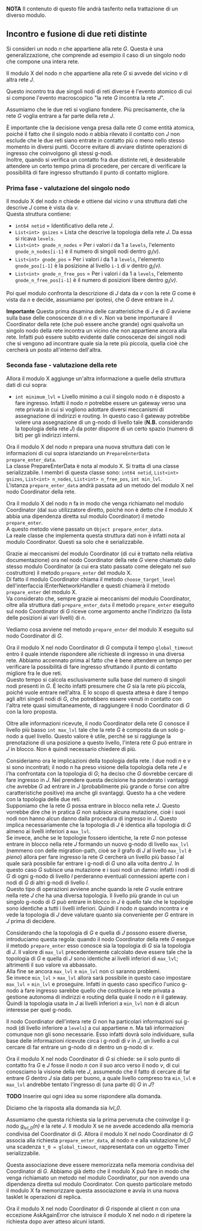**NOTA**
Il contenuto di questo file andrà tasferito nella trattazione di un diverso modulo.

## Incontro e fusione di due reti distinte

Si consideri un nodo *n* che appartiene alla rete *G*. Questa è una generalizzazione,
che comprende ad esempio il caso di un singolo nodo che compone una intera rete.

Il modulo X del nodo *n* che appartiene alla rete *G* si avvede del vicino *v* di altra rete *J*.

Questo incontro tra due singoli nodi di reti diverse è l'evento atomico di cui si compone
l'evento macroscopico "la rete *G* incontra la rete *J*".

Assumiamo che le due reti si vogliano fondere. Più precisamente, che la rete *G* voglia entrare
a far parte della rete *J*.

È importante che la decisione venga presa dalla rete *G* come entità atomica, poiché il fatto che il
singolo nodo *n* abbia rilevato il contatto con *J* non esclude che le due reti siano
entrate in contatto più o meno nello stesso momento in diversi punti. Occorre evitare di avviare
distinte operazioni di ingresso che coinvolgono gli stessi g-nodi.  
Inoltre, quando si verifica un contatto fra due distinte reti, è desiderabile attendere un certo
tempo prima di procedere, per cercare di verificare la possibilità di fare ingresso
sfruttando il punto di contatto migliore.

### Prima fase - valutazione del singolo nodo

Il modulo X del nodo *n* chiede e ottiene dal vicino *v* una struttura dati che descrive *J* come è vista da *v*.  
Questa struttura contiene:

*   `int64 netid` = Identificativo della rete *J*.
*   `List<int> gsizes` = Lista che descrive la topologia della rete *J*. Da essa si ricava `levels`.
*   `List<int> gnode_n_nodes` = Per i valori *i* da 1 a `levels`, l'elemento `gnode_n_nodes[i-1]` è il
    numero di singoli nodi dentro *g<sub>i</sub>(v)*.
*   `List<int> gnode_pos` = Per i valori *i* da 1 a `levels`, l'elemento `gnode_pos[i-1]` è la
    posizione al livello `i-1` di *v* dentro *g<sub>i</sub>(v)*.
*   `List<int> gnode_n_free_pos` = Per i valori *i* da 1 a `levels`, l'elemento `gnode_n_free_pos[i-1]` è il
    numero di posizioni libere dentro *g<sub>i</sub>(v)*.

Poi quel modulo confronta la descrizione di *J* data da *v* con la rete *G* come è vista da *n*
e decide, assumiamo per ipotesi, che *G* deve entrare in *J*.

**Importante** Questa prima disamina delle caratteristiche di *J* e di *G* avviene sulla base delle
conoscenze di *n* e di *v*. Non va bene importunare il Coordinator della rete (che può essere anche
grande) ogni qualvolta un singolo nodo della rete incontra un vicino che non appartiene ancora alla
rete. Infatti può essere subito evidente dalle conoscenze dei singoli nodi che si vengono ad
incontrare quale sia la rete più piccola, quella cioè che cercherà un posto all'interno dell'altra.

### <a name="prepare_enter"></a>Seconda fase - valutazione della rete

Allora il modulo X aggiunge un'altra informazione a quelle della struttura dati di cui sopra:

*   `int minimum_lvl` = Livello minimo a cui il singolo nodo *n* è disposto a fare ingresso. Infatti il nodo *n*
    potrebbe essere un gateway verso una rete privata in cui si vogliono adottare diversi meccanismi di
    assegnazione di indirizzi e routing. In questo caso il gateway potrebbe volere una assegnazione di un
    g-nodo di livello tale (**N.B.** considerando la topologia della rete *J*) da poter disporre di un certo spazio
    (numero di bit) per gli indirizzi interni.

Ora il modulo X del nodo *n* prepara una nuova struttura dati con le informazioni di cui sopra
istanziando un `PrepareEnterData prepare_enter_data`.  
La classe PrepareEnterData è nota al modulo X. Si tratta di una classe serializzabile. I membri di questa classe sono:
`int64 netid`, `List<int> gsizes`, `List<int> n_nodes`, `List<int> n_free_pos`, `int min_lvl`.  
L'istanza `prepare_enter_data` andrà passata ad un metodo del modulo X nel nodo Coordinator della rete.

Ora il modulo X del nodo *n* fa in modo che venga richiamato nel modulo Coordinator (dal suo utilizzatore diretto, poiché
non è detto che il modulo X abbia una dipendenza diretta sul modulo Coordinator) il metodo `prepare_enter`.  
A questo metodo viene passato un `Object prepare_enter_data`.  
La reale classe che implementa questa struttura dati non è infatti nota al modulo Coordinator. Questi sa solo
che è serializzabile.

Grazie ai meccanismi del modulo Coordinator (di cui è trattato nella relativa documentazione) ora
nel nodo Coordinator della rete *G* viene chiamato dallo stesso modulo Coordinator (a cui era
stato passato come delegato nel suo costruttore) il metodo `prepare_enter` del modulo X.  
Di fatto il modulo Coordinator chiama il metodo `choose_target_level` dell'interfaccia IEnterNetworkHandler
e questi chiamerà il metodo `prepare_enter` del modulo X.  
Va considerato che, sempre grazie ai meccanismi del modulo Coordinator, oltre alla struttura dati
`prepare_enter_data` il metodo `prepare_enter` eseguito sul nodo Coordinator di *G* riceve
come argomento anche l'indirizzo (la lista delle posizioni ai vari livelli) di *n*.

Vediamo cosa avviene nel metodo `prepare_enter` del modulo X eseguito sul nodo Coordinator di *G*.

Ora il modulo X nel nodo Coordinator di *G* computa il tempo `global_timeout` entro il quale intende rispondere alle
richieste di ingresso in una diversa rete. Abbiamo accennato prima al fatto che è bene attendere
un tempo per verificare la possibilità di fare ingresso sfruttando il punto di contatto migliore
fra le due reti.  
Questo tempo si calcola esclusivamente sulla base del numero di singoli nodi presenti in *G*. È lecito infatti
presumere che *G* sia la rete più piccola, poiché vuole entrare nell'altra. E lo scopo di questa attesa è
dare il tempo agli altri singoli nodi di *G*, che potrebbero essere venuti in contatto con l'altra rete quasi
simultaneamente, di raggiungere il nodo Coordinator di *G* con la loro proposta.

Oltre alle informazioni ricevute, il nodo Coordinator della rete *G* conosce il livello più basso `int max_lvl`
tale che la rete *G* è composta da un solo g-nodo a quel livello. Questo valore è utile, perché
se si raggiunge la prenotazione di una posizione a questo livello, l'intera rete *G* può entrare in *J*
in blocco. Non è quindi necessario chiedere di più.

Consideriamo ora le implicazioni della topologia della rete. I due nodi *n* e *v* si sono
incontrati; il nodo *n* ha preso visione della topologia della rete *J* e l'ha confrontata con
la topologia di *G*; ha deciso che *G* dovrebbe cercare di fare ingresso in *J*. Nel prendere questa
decisione ha ponderato i vantaggi che avrebbe *G* ad entrare in *J* (probabilmente più grande o
forse con altre caratteristiche positive) ma anche gli svantaggi. Questo ha a che vedere con la
topologia delle due reti.  
Supponiamo che la rete *G* possa entrare in blocco nella rete *J*. Questo vorrebbe dire che
in pratica *G* non subisce alcuna mutazione, cioè i suoi nodi non hanno alcun danno dalla
procedura di ingresso in *J*. Questo implica necessariamente che la topologia di *J* è identica
alla topologia di *G* almeno ai livelli inferiori a `max_lvl`.  
Se invece, anche se le topologie fossero identiche, la rete *G* non potesse entrare in blocco nella
rete *J* formando un nuovo g-nodo di livello `max_lvl` (nemmeno con delle migration-path, cioè se il grafo di *J* al livello `max_lvl` è
*pieno*) allora per fare ingresso la rete *G* cercherà un livello più basso *l* al quale sarà possibile
far entrare i g-nodi di *G* uno alla volta dentro *J*. In questo caso *G* subisce una mutazione
e i suoi nodi un danno: infatti i nodi di *G* di ogni g-nodo di livello *l* perderanno eventuali connessioni
aperte con i nodi di *G* di altri g-nodi di livello *l*.  
Questo tipo di operazioni avviene anche quando la rete *G* vuole entrare nella rete *J* che ha
una diversa topologia. Il livello più grande in cui un singolo g-nodo di *G* può entrare in
blocco in *J* è quello tale che le topologie sono identiche a tutti i livelli inferiori. Quindi
il nodo *n* quando incontra *v* e vede la topologia di *J* deve valutare quanto sia conveniente
per *G* entrare in *J* prima di decidere.

Considerando che la topologia di *G* e quella di *J* possono essere diverse, introduciamo questa regola:
quando il nodo Coordinator della rete *G* esegue il metodo `prepare_enter` esso conosce sia la topologia
di *G* sia la topologia di *J*. Il valore di `max_lvl` precedentemente calcolato deve essere
tale che la topologia di *G* e quella di *J* sono identiche ai livelli inferiori di `max_lvl`;
altrimenti il suo valore va abbassato.  
Alla fine se ancora `max_lvl` ≥ `min_lvl` non ci saranno problemi.  
Se invece `min_lvl` > `max_lvl` allora sarà possibile in questo caso impostare `max_lvl` = `min_lvl` e
proseguire. Infatti in questo caso specifico l'unico g-nodo a fare ingresso sarebbe quello che
costituisce la rete privata a gestione autonoma di indirizzi e routing della quale il nodo *n*
è il gateway. Quindi la topologia usata in *J* ai livelli inferiori a `min_lvl` non è di alcun
interesse per quel g-nodo.

Il nodo Coordinator dell'intera rete *G* non ha particolari informazioni sui g-nodi (di livello inferiore a
`levels`) a cui appartiene *n*. Ma tali informazioni comunque non gli sono necessarie. Esso infatti dovrà
solo individuare, sulla base delle informazioni ricevute circa i g-nodi di *v* in *J*, un livello
a cui cercare di far entrare un g-nodo di *n* dentro un g-nodo di *v*.

Ora il modulo X nel nodo Coordinator di *G* si chiede: se il solo punto di contatto fra *G* e *J*
fosse il nodo *n* con il suo arco verso il nodo *v*, di cui conosciamo la visione della rete *J*,
assumendo che il fatto di cercare di far entrare *G* dentro *J* sia dato per buono,
a quale livello compreso tra `min_lvl` e `max_lvl` andrebbe tentato l'ingresso di (una parte di) *G* in *J*?

**TODO** Inserire qui ogni idea su some rispondere alla domanda.

Diciamo che la risposta alla domanda sia *lvl_0*.

Assumiamo che questa richiesta sia la prima pervenuta che coinvolge il g-nodo *g<sub>lvl_0</sub>(n)*
e la rete *J*. Il modulo X se ne avvede accedendo alla memoria condivisa del Coordinator di *G*. Allora
il modulo X nel nodo Coordinator di *G* associa alla richiesta `prepare_enter_data`, al nodo *n*
e alla valutazione *lvl_0* una scadenza `t_0 = global_timeout`, rappresentata con un oggetto Timer serializzabile.

Questa associazione deve essere memorizzata nella memoria condivisa del Coordinator di *G*. Abbiamo
già detto che il modulo X può fare in modo che venga richiamato un metodo nel modulo Coordinator, pur non
avendo una dipendenza diretta sul modulo Coordinator. Con questo particolare metodo il modulo X
fa memorizzare questa associazione e avvia in una nuova tasklet le operazioni di replica.

Ora il modulo X nel nodo Coordinator di *G* risponde al client *n* con una eccezione AskAgainError
che istruisce il modulo X nel nodo *n* di ripetere la richiesta dopo aver atteso alcuni istanti.


